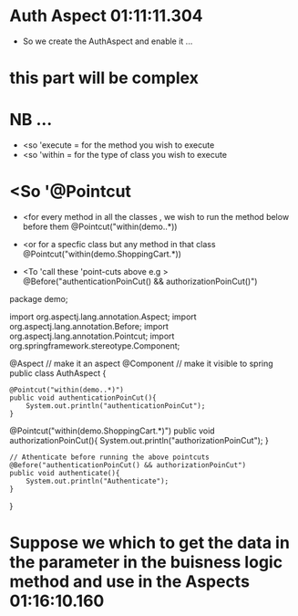 # Auth Aspect 01:11:11.304 
- So we create the AuthAspect  and enable it ... 

# this part will be complex 

# NB ... 
- <so 'execute = for the method you wish to execute
- <so 'within = for the type of class you wish to execute


# <So '@Pointcut
- <for every method in all the classes , we wish to run the method below before them 
@Pointcut("within(demo..*))
- <or for a specfic class but any method in that class 
@Pointcut("within(demo.ShoppingCart.*))

- <To 'call these 'point-cuts above e.g >
 @Before("authenticationPoinCut() && authorizationPoinCut()")








package demo;

import org.aspectj.lang.annotation.Aspect;
import org.aspectj.lang.annotation.Before;
import org.aspectj.lang.annotation.Pointcut;
import org.springframework.stereotype.Component;

@Aspect // make it  an aspect
@Component // make it visible to spring
public class AuthAspect {

    @Pointcut("within(demo..*)")
    public void authenticationPoinCut(){
        System.out.println("authenticationPoinCut");
    }
   @Pointcut("within(demo.ShoppingCart.*)")
    public void authorizationPoinCut(){
        System.out.println("authorizationPoinCut");
    }
    
    // Athenticate before running the above pointcuts 
    @Before("authenticationPoinCut() && authorizationPoinCut")
    public void authenticate(){
        System.out.println("Authenticate");
    }
}







# Suppose we which to get the data in the parameter in the buisness logic method and use in the Aspects   01:16:10.160